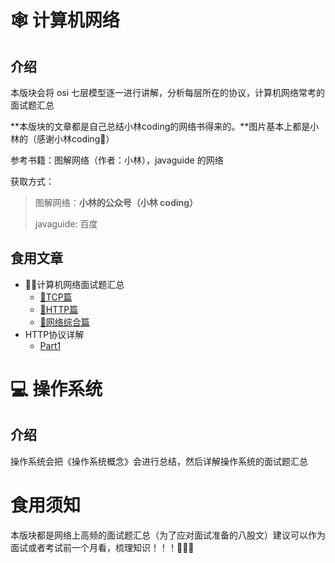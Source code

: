 # 🕸️ 计算机网络

## 介绍

本版块会将 osi 七层模型逐一进行讲解，分析每层所在的协议，计算机网络常考的面试题汇总

**本版块的文章都是自己总结小林coding的网络书得来的。**图片基本上都是小林的（感谢小林coding🎁）

参考书籍：图解网络（作者：小林），javaguide 的网络

获取方式：

> 图解网络：**小林的公众号（小林 coding）**
>
> javaguide: 百度

## 食用文章

- 🐱‍🏍计算机网络面试题汇总
  - [🤹TCP篇](./计算机网络面试题汇总之TCP篇.md)
  - [🤹HTTP篇](./HTTP篇.md)
  - [🤹网络综合篇](./网络综合篇.md)
- HTTP协议详解
  - [Part1](./HTTP协议（一）.md)

# 💻 操作系统

## 介绍

操作系统会把《操作系统概念》会进行总结，然后详解操作系统的面试题汇总

# 食用须知

本版块都是网络上高频的面试题汇总（为了应对面试准备的八股文）建议可以作为面试或者考试前一个月看，梳理知识！！！🎇🎇🎇
